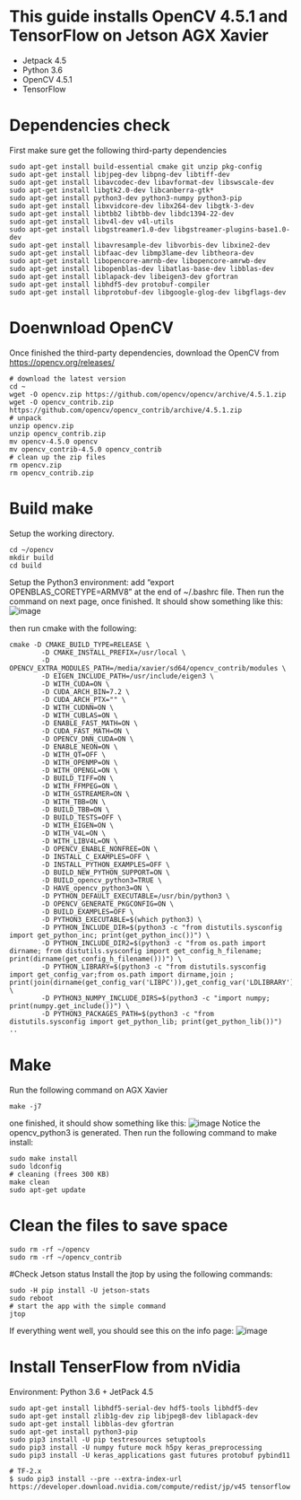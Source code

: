# This guide installs OpenCV 4.5.1 and TensorFlow on Jetson AGX Xavier
* Jetpack 4.5
* Python 3.6
* OpenCV 4.5.1
* TensorFlow 
# Dependencies check
First make sure get the following third-party dependencies
```
sudo apt-get install build-essential cmake git unzip pkg-config
sudo apt-get install libjpeg-dev libpng-dev libtiff-dev
sudo apt-get install libavcodec-dev libavformat-dev libswscale-dev
sudo apt-get install libgtk2.0-dev libcanberra-gtk*
sudo apt-get install python3-dev python3-numpy python3-pip
sudo apt-get install libxvidcore-dev libx264-dev libgtk-3-dev
sudo apt-get install libtbb2 libtbb-dev libdc1394-22-dev
sudo apt-get install libv4l-dev v4l-utils
sudo apt-get install libgstreamer1.0-dev libgstreamer-plugins-base1.0-dev
sudo apt-get install libavresample-dev libvorbis-dev libxine2-dev
sudo apt-get install libfaac-dev libmp3lame-dev libtheora-dev
sudo apt-get install libopencore-amrnb-dev libopencore-amrwb-dev
sudo apt-get install libopenblas-dev libatlas-base-dev libblas-dev
sudo apt-get install liblapack-dev libeigen3-dev gfortran
sudo apt-get install libhdf5-dev protobuf-compiler
sudo apt-get install libprotobuf-dev libgoogle-glog-dev libgflags-dev
```
# Doenwnload OpenCV
Once finished the third-party dependencies, download the OpenCV from https://opencv.org/releases/
```
# download the latest version
cd ~
wget -O opencv.zip https://github.com/opencv/opencv/archive/4.5.1.zip
wget -O opencv_contrib.zip https://github.com/opencv/opencv_contrib/archive/4.5.1.zip
# unpack
unzip opencv.zip
unzip opencv_contrib.zip
mv opencv-4.5.0 opencv
mv opencv_contrib-4.5.0 opencv_contrib
# clean up the zip files
rm opencv.zip
rm opencv_contrib.zip
```

# Build make
Setup the working directory.
```
cd ~/opencv
mkdir build
cd build
```
Setup the Python3 environment: add “export OPENBLAS_CORETYPE=ARMV8” at the end of ~/.bashrc file. Then run the command on next page, once finished. It should show something like this:
![image](https://user-images.githubusercontent.com/16247078/111257254-ca6d4e00-85e8-11eb-9760-f154bf5c179d.png)

then run cmake with the following:
```
cmake -D CMAKE_BUILD_TYPE=RELEASE \
        -D CMAKE_INSTALL_PREFIX=/usr/local \
        -D OPENCV_EXTRA_MODULES_PATH=/media/xavier/sd64/opencv_contrib/modules \
        -D EIGEN_INCLUDE_PATH=/usr/include/eigen3 \
        -D WITH_CUDA=ON \
        -D CUDA_ARCH_BIN=7.2 \
        -D CUDA_ARCH_PTX="" \
        -D WITH_CUDNN=ON \
        -D WITH_CUBLAS=ON \
        -D ENABLE_FAST_MATH=ON \
        -D CUDA_FAST_MATH=ON \
        -D OPENCV_DNN_CUDA=ON \
        -D ENABLE_NEON=ON \
        -D WITH_QT=OFF \
        -D WITH_OPENMP=ON \
        -D WITH_OPENGL=ON \
        -D BUILD_TIFF=ON \
        -D WITH_FFMPEG=ON \
        -D WITH_GSTREAMER=ON \
        -D WITH_TBB=ON \
        -D BUILD_TBB=ON \
        -D BUILD_TESTS=OFF \
        -D WITH_EIGEN=ON \
        -D WITH_V4L=ON \
        -D WITH_LIBV4L=ON \
        -D OPENCV_ENABLE_NONFREE=ON \
        -D INSTALL_C_EXAMPLES=OFF \
        -D INSTALL_PYTHON_EXAMPLES=OFF \
        -D BUILD_NEW_PYTHON_SUPPORT=ON \
        -D BUILD_opencv_python3=TRUE \
        -D HAVE_opencv_python3=ON \
        -D PYTHON_DEFAULT_EXECUTABLE=/usr/bin/python3 \
        -D OPENCV_GENERATE_PKGCONFIG=ON \
        -D BUILD_EXAMPLES=OFF \
        -D PYTHON3_EXECUTABLE=$(which python3) \
        -D PYTHON_INCLUDE_DIR=$(python3 -c "from distutils.sysconfig import get_python_inc; print(get_python_inc())") \
        -D PYTHON_INCLUDE_DIR2=$(python3 -c "from os.path import dirname; from distutils.sysconfig import get_config_h_filename; print(dirname(get_config_h_filename()))") \
        -D PYTHON_LIBRARY=$(python3 -c "from distutils.sysconfig import get_config_var;from os.path import dirname,join ; print(join(dirname(get_config_var('LIBPC')),get_config_var('LDLIBRARY')))") \
        -D PYTHON3_NUMPY_INCLUDE_DIRS=$(python3 -c "import numpy; print(numpy.get_include())") \
        -D PYTHON3_PACKAGES_PATH=$(python3 -c "from distutils.sysconfig import get_python_lib; print(get_python_lib())") ..
```
# Make
Run the following command on AGX Xavier
```
make -j7
```
one finished, it should show something like this:
![image](https://user-images.githubusercontent.com/16247078/111257387-0bfdf900-85e9-11eb-8fb9-e042da8991ce.png)
Notice the opencv_python3 is generated. Then run the following command to make install:
```
sudo make install
sudo ldconfig
# cleaning (frees 300 KB)
make clean
sudo apt-get update
```

# Clean the files to save space
```
sudo rm -rf ~/opencv
sudo rm -rf ~/opencv_contrib
```
#Check Jetson status
Install the jtop by using the following commands:
```
sudo -H pip install -U jetson-stats
sudo reboot
# start the app with the simple command
jtop
```
If everything went well, you should see this on the info page:
![image](https://user-images.githubusercontent.com/16247078/111257593-672feb80-85e9-11eb-832a-e7a24538af0e.png)

# Install TenserFlow from nVidia
Environment: Python 3.6 + JetPack 4.5
```
sudo apt-get install libhdf5-serial-dev hdf5-tools libhdf5-dev
sudo apt-get install zlib1g-dev zip libjpeg8-dev liblapack-dev 
sudo apt-get install libblas-dev gfortran
sudo apt-get install python3-pip
sudo pip3 install -U pip testresources setuptools
sudo pip3 install -U numpy future mock h5py keras_preprocessing 
sudo pip3 install -U keras_applications gast futures protobuf pybind11

# TF-2.x
$ sudo pip3 install --pre --extra-index-url https://developer.download.nvidia.com/compute/redist/jp/v45 tensorflow
```
